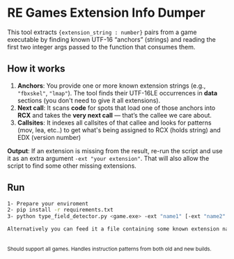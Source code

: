 # RE Games Extension Info Dumper

This tool extracts `{extension_string : number}` pairs from a game executable by finding known UTF-16 “anchors” (strings) and reading the first two integer args passed to the function that consumes them.

## How it works

1. **Anchors**: You provide one or more known extension strings (e.g., `"fbxskel"`, `"lmap"`). The tool finds their UTF-16LE occurrences in **data** sections (you don't need to give it all extensions).
2. **Next call**: It scans **code** for spots that load one of those anchors into **RCX** and takes the **very next call** — that’s the callee we care about.
3. **Callsites**: It indexes all callsites of that callee and looks for patterns (mov, lea, etc..) to get what's being assigned to RCX (holds string) and EDX (version number)

**Output**: If an extension is missing from the result, re-run the script and use it as an extra argument `-ext "your extension"`. That will also allow the script to find some other missing extensions.


## Run

```bash
1- Prepare your enviroment
2- pip install -r requirements.txt
3- python type_field_detector.py <game.exe> -ext "name1" [-ext "name2" ...] [-o output.json]

Alternatively you can feed it a file containing some known extension names, using `-F` or `--ext-file`
```

<br>
<sup>Should support all games. Handles instruction patterns from both old and new builds.<sup>
